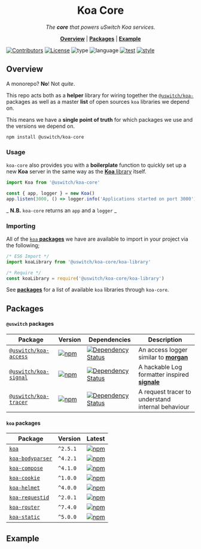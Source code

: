 <h1 align="center">Koa Core</h1>

<p align="center">
  <i>
    The <b>core</b> that powers uSwitch Koa services.
  </i>
</p>

<p align="center">
  <b><a href="#overview">Overview</a></b>
  |
  <b><a href="#packages">Packages</a></b>
  |
  <b><a href="#example">Example</a></b>
</p>

[![Contributors](https://img.shields.io/badge/contributors-1-orange.svg?style=for-the-badge)](#contributors)
[![License](https://img.shields.io/github/license/mashape/apistatus.svg?style=for-the-badge)]()
![type](https://img.shields.io/badge/⚡-library-c45366.svg?style=for-the-badge)
![language](https://img.shields.io/badge/❤-Node-da776c.svg?style=for-the-badge)
[![test](https://img.shields.io/badge/🔬-Jest-e9a279.svg?style=for-the-badge)](https://facebook.github.io/jest/)
[![style](https://img.shields.io/badge/🎨-Standard-e4ca93.svg?style=for-the-badge)](https://standardjs.com)

## Overview

A monorepo? **No**! Not _quite_.

This repo acts both as a **helper** library for wiring together the
[`@uswitch/koa-`]() packages as well as a master **list** of open sources
`koa` libraries we depend on.

This means we have a **single point of truth** for which packages we use
and the versions we depend on.

```
npm install @uswitch/koa-core
```

### Usage

`koa-core` also provides you with a **boilerplate** function to
quickly set up a new **Koa** server in the same way as the [**Koa**
library](https://github.com/koajs/koa) itself.

```js
import Koa from '@uswitch/koa-core'

const { app, logger } = new Koa()
app.listen(3000, () => logger.info('Applications started on port 3000'))
```

_ **N.B.** `koa-core` returns an `app` and a `logger` _


### Importing

All of the [`koa` **packages**](#packages) we have are available to import in your
project via the following;

```js
/* ES6 Import */
import koaLibrary from '@uswitch/koa-core/koa-library'

/* Require */
const koaLibrary = require('@uswitch/koa-core/koa-library')
```

See [**packages**](#packages) for a list of available `koa` libraries
through `koa-core`.

## Packages

#### `@uswitch` packages

| Package                                                        | Version                                                                                                                          | Dependencies                                                                                                                                                            | Description                                                                           |
|----------------------------------------------------------------|----------------------------------------------------------------------------------------------------------------------------------|-------------------------------------------------------------------------------------------------------------------------------------------------------------------------|---------------------------------------------------------------------------------------|
| [`@uswitch/koa-access`](https://github.com/uswitch/koa-access) | [![npm](https://img.shields.io/npm/v/@uswitch/koa-access.svg?maxAge=2592000)](https://www.npmjs.com/package/@uswitch/koa-access) | [![Dependency Status](https://david-dm.org/uswitch/koa-access.svg?path=packages/babel-core)](https://david-dm.org/uswitch/koa-access?path=packages/@uswitch/koa-access) | An access logger similar to [**morgan**](https://github.com/expressjs/morgan)         |
| [`@uswitch/koa-signal`](https://github.com/uswitch/koa-signal) | [![npm](https://img.shields.io/npm/v/@uswitch/koa-signal.svg?maxAge=2592000)](https://www.npmjs.com/package/@uswitch/koa-signal) | [![Dependency Status](https://david-dm.org/uswitch/koa-signal.svg?path=packages/babel-core)](https://david-dm.org/uswitch/koa-signal?path=packages/@uswitch/koa-signal) | A hackable Log formatter inspired [**signale**](https://github.com/klauscfhq/signale) |
| [`@uswitch/koa-tracer`](https://github.com/uswitch/koa-tracer) | [![npm](https://img.shields.io/npm/v/@uswitch/koa-tracer.svg?maxAge=2592000)](https://www.npmjs.com/package/@uswitch/koa-tracer) | [![Dependency Status](https://david-dm.org/uswitch/koa-tracer.svg?path=packages/babel-core)](https://david-dm.org/uswitch/koa-tracer?path=packages/@uswitch/koa-tracer) | A request tracer to understand internal behaviour                                     |

#### `koa` packages
<!-- DO NOT REMOVE - This is generated documentation  -->
<!-- [doc-list-packages:start] -->
| Package | Version | Latest |
|--|--|--|
| [`koa`](https://www.npmjs.com/package/koa) | `^2.5.1` | [![npm](https://img.shields.io/npm/v/koa.svg?maxAge=2592000)](https://www.npmjs.com/package/koa) |
| [`koa-bodyparser`](https://www.npmjs.com/package/koa-bodyparser) | `^4.2.1` | [![npm](https://img.shields.io/npm/v/koa-bodyparser.svg?maxAge=2592000)](https://www.npmjs.com/package/koa-bodyparser) |
| [`koa-compose`](https://www.npmjs.com/package/koa-compose) | `^4.1.0` | [![npm](https://img.shields.io/npm/v/koa-compose.svg?maxAge=2592000)](https://www.npmjs.com/package/koa-compose) |
| [`koa-cookie`](https://www.npmjs.com/package/koa-cookie) | `^1.0.0` | [![npm](https://img.shields.io/npm/v/koa-cookie.svg?maxAge=2592000)](https://www.npmjs.com/package/koa-cookie) |
| [`koa-helmet`](https://www.npmjs.com/package/koa-helmet) | `^4.0.0` | [![npm](https://img.shields.io/npm/v/koa-helmet.svg?maxAge=2592000)](https://www.npmjs.com/package/koa-helmet) |
| [`koa-requestid`](https://www.npmjs.com/package/koa-requestid) | `^2.0.1` | [![npm](https://img.shields.io/npm/v/koa-requestid.svg?maxAge=2592000)](https://www.npmjs.com/package/koa-requestid) |
| [`koa-router`](https://www.npmjs.com/package/koa-router) | `^7.4.0` | [![npm](https://img.shields.io/npm/v/koa-router.svg?maxAge=2592000)](https://www.npmjs.com/package/koa-router) |
| [`koa-static`](https://www.npmjs.com/package/koa-static) | `^5.0.0` | [![npm](https://img.shields.io/npm/v/koa-static.svg?maxAge=2592000)](https://www.npmjs.com/package/koa-static) |
<!-- [doc-list-packages:end] -->
<!-- DO NOT REMOVE - This is generated documentation -->

## Example

